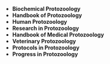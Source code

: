 

<ul>
  
 <li><b><a target="_blank" href="https://github.com/manjunath5496/Protozoology-Books/blob/master/prz(1).pdf" style="text-decoration:none;">Biochemical Protozoology</a></b></li>
  
<li><b><a target="_blank" href="https://github.com/manjunath5496/Protozoology-Books/blob/master/prz(2).pdf" style="text-decoration:none;">Handbook of Protozoology </a></b></li>

<li><b><a target="_blank" href="https://github.com/manjunath5496/Protozoology-Books/blob/master/prz(3).pdf" style="text-decoration:none;">Human Protozoology</a></b></li>                         
  <li><b><a target="_blank" href="https://github.com/manjunath5496/Protozoology-Books/blob/master/prz(4).pdf" style="text-decoration:none;">Research in Protozoology</a></b></li>
  
 <li><b><a target="_blank" href="https://github.com/manjunath5496/Protozoology-Books/blob/master/prz(5).pdf" style="text-decoration:none;">Handbook of Medical Protozoology</a></b></li>  
 
   <li><b><a target="_blank" href="https://github.com/manjunath5496/Protozoology-Books/blob/master/prz(6).pdf" style="text-decoration:none;">Veterinary Protozoology</a></b></li>  
                                             

 <li><b><a target="_blank" href="https://github.com/manjunath5496/Protozoology-Books/blob/master/prz(7).pdf" style="text-decoration:none;">Protocols in Protozoology</a></b></li>

  
<li><b><a target="_blank" href="https://github.com/manjunath5496/Protozoology-Books/blob/master/prz(8).pdf" style="text-decoration:none;">Progress in Protozoology</a></b></li>


</ul>
